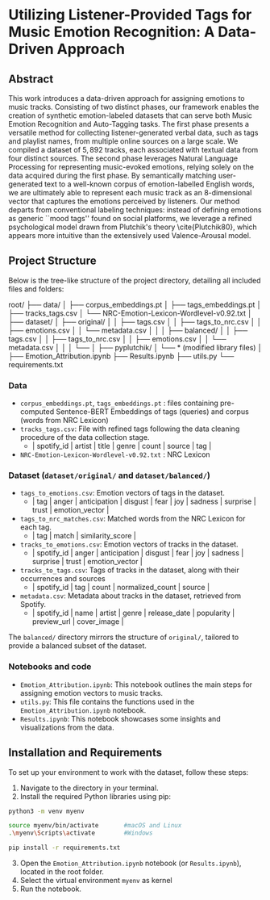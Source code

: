 # Utilizing Listener-Provided Tags for Music Emotion Recognition: A Data-Driven Approach

## Abstract

This work introduces a data-driven approach for assigning emotions to music tracks. Consisting of two distinct phases, our framework enables the creation of synthetic emotion-labeled datasets that can serve both Music Emotion Recognition and Auto-Tagging tasks.
The first phase presents a versatile method for collecting listener-generated verbal data, such as tags and playlist names, from multiple online sources on a large scale. We compiled a dataset of $5,892$ tracks, each associated with textual data from four distinct sources. The second phase leverages Natural Language Processing for representing music-evoked emotions, relying solely on the data acquired during the first phase. By semantically matching user-generated text to a well-known corpus of emotion-labelled English words, we are ultimately able to represent each music track as an 8-dimensional vector that captures the emotions perceived by listeners. Our method departs from conventional labeling techniques:
instead of defining emotions as generic ``mood tags'' found on social platforms, we leverage a refined psychological model drawn from Plutchik's theory \cite{Plutchik80}, which appears more intuitive than the extensively used Valence-Arousal model.

## Project Structure

Below is the tree-like structure of the project directory, detailing all included files and folders:

root/
├── data/
│ ├── corpus_embeddings.pt 
│ ├── tags_embeddings.pt 
│ ├── tracks_tags.csv 
│ └── NRC-Emotion-Lexicon-Wordlevel-v0.92.txt 
│
├── dataset/
│ ├── original/
│ │ ├── tags.csv
│ │ ├── tags_to_nrc.csv
│ │ ├── emotions.csv
│ │ └── metadata.csv
│ │
│ ├── balanced/
│ │ ├── tags.csv
│ │ ├── tags_to_nrc.csv
│ │ ├── emotions.csv
│ │ └── metadata.csv
│ │
│ └──
│
├── pyplutchik/
│ └── * (modified library files)
│
├── Emotion_Attribution.ipynb
├── Results.ipynb
├── utils.py
└── requirements.txt


### Data

- `corpus_embeddings.pt`, `tags_embeddings.pt` : files containing pre-computed Sentence-BERT Embeddings of tags (queries) and corpus (words from NRC Lexicon)
- `tracks_tags.csv`: File with refined tags following the data cleaning procedure of the data collection stage.
    - | spotify_id | artist | title | genre | count | source | tag |  
- `NRC-Emotion-Lexicon-Wordlevel-v0.92.txt` : NRC Lexicon 

### Dataset (`dataset/original/` and `dataset/balanced/`)

- `tags_to_emotions.csv`: Emotion vectors of tags in the dataset.
    - | tag  | anger | anticipation | disgust | fear | joy | sadness | surprise | trust | emotion_vector |
- `tags_to_nrc_matches.csv`: Matched words from the NRC Lexicon for each tag.
    - | tag  | match | similarity_score |
- `tracks_to_emotions.csv`: Emotion vectors of tracks in the dataset.
    - | spotify_id  | anger | anticipation | disgust | fear | joy | sadness | surprise | trust | emotion_vector |
- `tracks_to_tags.csv`: Tags of tracks in the dataset, along with their occurrences and sources
    - | spotify_id  | tag | count | normalized_count | source |
- `metadata.csv`: Metadata about tracks in the dataset, retrieved from Spotify.
    - | spotify_id  | name | artist | genre | release_date | popularity | preview_url | cover_image | 

The `balanced/` directory mirrors the structure of `original/`, tailored to provide a balanced subset of the dataset.

### Notebooks and code 

- `Emotion_Attribution.ipynb`: This notebook outlines the main steps for assigning emotion vectors to music tracks. 
- `utils.py`: This file contains the functions used in the `Emotion_Attribution.ipynb` notebook. 
- `Results.ipynb`: This notebook showcases some insights and visualizations from the data.


## Installation and Requirements

To set up your environment to work with the dataset, follow these steps:

1. Navigate to the directory in your terminal.
2. Install the required Python libraries using pip:

```bash
python3 -m venv myenv

source myenv/bin/activate       #macOS and Linux
.\myenv\Scripts\activate        #Windows

pip install -r requirements.txt
```
3. Open the `Emotion_Attribution.ipynb` notebook (or `Results.ipynb`), located in the root folder.
4. Select the virtual environment `myenv` as kernel
5. Run the notebook. 

